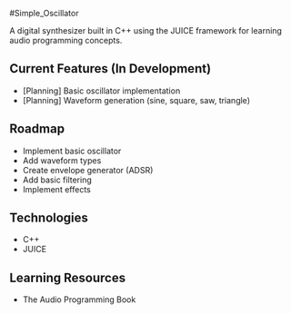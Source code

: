 #Simple_Oscillator

A digital synthesizer built in C++ using the JUICE framework for learning audio programming concepts.

## Current Features (In Development)
- [Planning] Basic oscillator implementation
- [Planning] Waveform generation (sine, square, saw, triangle)

## Roadmap
- Implement basic oscillator
- Add waveform types
- Create envelope generator (ADSR)
- Add basic filtering
- Implement effects

## Technologies
- C++
- JUICE


## Learning Resources
- The Audio Programming Book
